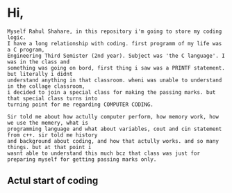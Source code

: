 # Hi,
    Myself Rahul Shahare, in this repository i'm going to store my coding logic. 
    I have a long relationship with coding. first programm of my life was a C program,
    Engineering Third Semister (2nd year). Subject was 'the C language'. I was in the class and 
    something was going on bord, first thing i saw was a PRINTF statement. but literally i didnt 
    understand anything in that classroom. wheni was unable to understand in the collage classroom, 
    i decided to join a special class for making the passing marks. but that special class turns into 
    turning point for me regarding COMPUTER CODING.

    Sir told me about how actully computer perform, how memory work, how we use the memery, what is 
    programming language and what about variables, cout and cin statement from c++. sir told me history 
    and background about coding, and how that actully works. and so many things. but at that point i 
    wasnt able to understand this much bcz that class was just for preparing myself for getting passing marks only.

## Actul start of coding


